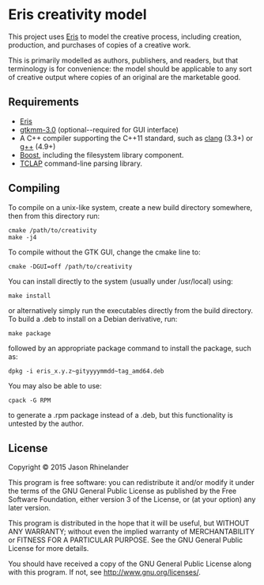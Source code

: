 # Eris creativity model

This project uses [Eris](https://github.com/erisproject/eris) to model the
creative process, including creation, production, and purchases of copies of a
creative work.

This is primarily modelled as authors, publishers, and readers, but that
terminology is for convenience: the model should be applicable to any sort of
creative output where copies of an original are the marketable good.

## Requirements

- [Eris](https://github.com/erisproject/eris)
- [gtkmm-3.0](http://www.gtkmm.org) (optional--required for GUI interface)
- A C++ compiler supporting the C++11 standard, such as
  [clang](http://clang.llvm.org/) (3.3+) or [g++](https://gcc.gnu.org/) (4.9+)
- [Boost](http://www.boost.org), including the filesystem library component.
- [TCLAP](http://tclap.sf.net) command-line parsing library.

## Compiling

To compile on a unix-like system, create a new build directory somewhere, then
from this directory run:

    cmake /path/to/creativity
    make -j4

To compile without the GTK GUI, change the cmake line to:

    cmake -DGUI=off /path/to/creativity

You can install directly to the system (usually under /usr/local) using:

    make install

or alternatively simply run the executables directly from the build directory.
To build a .deb to install on a Debian derivative, run:

    make package

followed by an appropriate package command to install the package, such as:

    dpkg -i eris_x.y.z~gityyyymmdd~tag_amd64.deb

You may also be able to use:

    cpack -G RPM

to generate a .rpm package instead of a .deb, but this functionality is
untested by the author.

## License

Copyright © 2015 Jason Rhinelander

This program is free software: you can redistribute it and/or modify
it under the terms of the GNU General Public License as published by
the Free Software Foundation, either version 3 of the License, or
(at your option) any later version.

This program is distributed in the hope that it will be useful,
but WITHOUT ANY WARRANTY; without even the implied warranty of
MERCHANTABILITY or FITNESS FOR A PARTICULAR PURPOSE.  See the
GNU General Public License for more details.

You should have received a copy of the GNU General Public License
along with this program.  If not, see <http://www.gnu.org/licenses/>.
